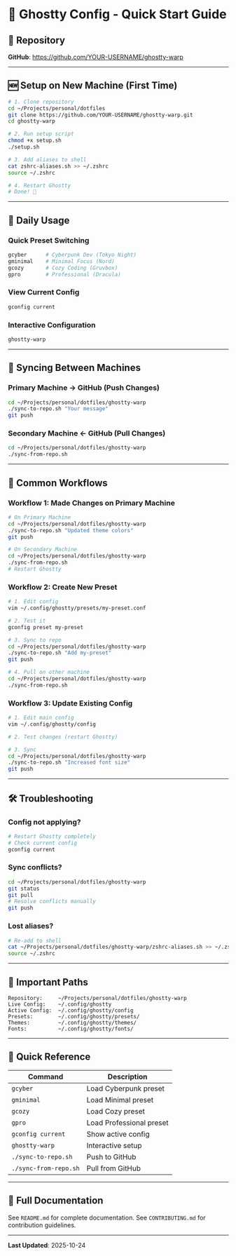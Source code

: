 # 🚀 Ghostty Config - Quick Start Guide

## 📍 Repository
**GitHub**: https://github.com/YOUR-USERNAME/ghostty-warp

---

## 🆕 Setup on New Machine (First Time)

```bash
# 1. Clone repository
cd ~/Projects/personal/dotfiles
git clone https://github.com/YOUR-USERNAME/ghostty-warp.git
cd ghostty-warp

# 2. Run setup script
chmod +x setup.sh
./setup.sh

# 3. Add aliases to shell
cat zshrc-aliases.sh >> ~/.zshrc
source ~/.zshrc

# 4. Restart Ghostty
# Done! 🎉
```

---

## 🔄 Daily Usage

### Quick Preset Switching

```bash
gcyber      # Cyberpunk Dev (Tokyo Night)
gminimal    # Minimal Focus (Nord)
gcozy       # Cozy Coding (Gruvbox)
gpro        # Professional (Dracula)
```

### View Current Config
```bash
gconfig current
```

### Interactive Configuration
```bash
ghostty-warp
```

---

## 🔄 Syncing Between Machines

### Primary Machine → GitHub (Push Changes)

```bash
cd ~/Projects/personal/dotfiles/ghostty-warp
./sync-to-repo.sh "Your message"
git push
```

### Secondary Machine ← GitHub (Pull Changes)

```bash
cd ~/Projects/personal/dotfiles/ghostty-warp
./sync-from-repo.sh
```

---

## 📝 Common Workflows

### Workflow 1: Made Changes on Primary Machine

```bash
# On Primary Machine
cd ~/Projects/personal/dotfiles/ghostty-warp
./sync-to-repo.sh "Updated theme colors"
git push

# On Secondary Machine
cd ~/Projects/personal/dotfiles/ghostty-warp
./sync-from-repo.sh
# Restart Ghostty
```

### Workflow 2: Create New Preset

```bash
# 1. Edit config
vim ~/.config/ghostty/presets/my-preset.conf

# 2. Test it
gconfig preset my-preset

# 3. Sync to repo
cd ~/Projects/personal/dotfiles/ghostty-warp
./sync-to-repo.sh "Add my-preset"
git push

# 4. Pull on other machine
cd ~/Projects/personal/dotfiles/ghostty-warp
./sync-from-repo.sh
```

### Workflow 3: Update Existing Config

```bash
# 1. Edit main config
vim ~/.config/ghostty/config

# 2. Test changes (restart Ghostty)

# 3. Sync
cd ~/Projects/personal/dotfiles/ghostty-warp
./sync-to-repo.sh "Increased font size"
git push
```

---

## 🛠️ Troubleshooting

### Config not applying?
```bash
# Restart Ghostty completely
# Check current config
gconfig current
```

### Sync conflicts?
```bash
cd ~/Projects/personal/dotfiles/ghostty-warp
git status
git pull
# Resolve conflicts manually
git push
```

### Lost aliases?
```bash
# Re-add to shell
cat ~/Projects/personal/dotfiles/ghostty-warp/zshrc-aliases.sh >> ~/.zshrc
source ~/.zshrc
```

---

## 📂 Important Paths

```
Repository:     ~/Projects/personal/dotfiles/ghostty-warp
Live Config:    ~/.config/ghostty
Active Config:  ~/.config/ghostty/config
Presets:        ~/.config/ghostty/presets/
Themes:         ~/.config/ghostty/themes/
Fonts:          ~/.config/ghostty/fonts/
```

---

## 🎯 Quick Reference

| Command | Description |
|---------|-------------|
| `gcyber` | Load Cyberpunk preset |
| `gminimal` | Load Minimal preset |
| `gcozy` | Load Cozy preset |
| `gpro` | Load Professional preset |
| `gconfig current` | Show active config |
| `ghostty-warp` | Interactive setup |
| `./sync-to-repo.sh` | Push to GitHub |
| `./sync-from-repo.sh` | Pull from GitHub |

---

## 📖 Full Documentation

See `README.md` for complete documentation.
See `CONTRIBUTING.md` for contribution guidelines.

---

**Last Updated**: 2025-10-24
